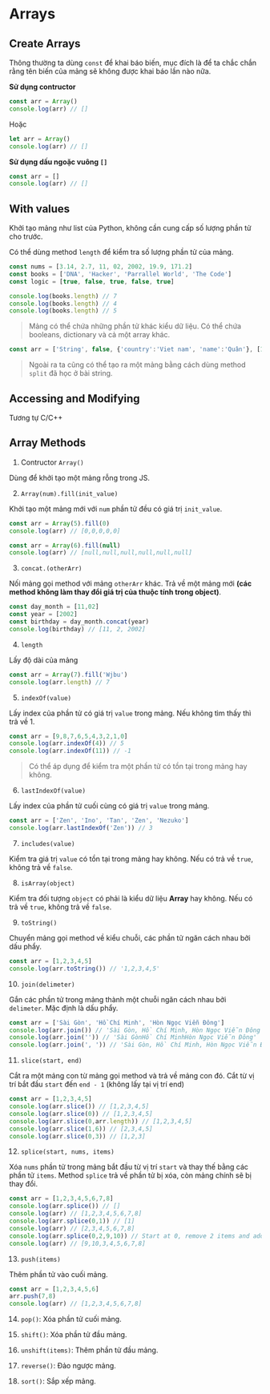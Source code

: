 <link rel='stylesheet' href='../main.css'>

# Arrays

## Create Arrays

Thông thường ta dùng `const` để khai báo biến, mục đích là để ta chắc chắn rằng tên biến của mảng sẽ không được khai báo lần nào nữa.

**Sử dụng contructor**

```js
const arr = Array()
console.log(arr) // []
```

Hoặc

```js
let arr = Array()
console.log(arr) // []
```

**Sử dụng dấu ngoặc vuông `[]`**

```js
const arr = []
console.log(arr) // []
```

## With values

Khởi tạo mảng như list của Python, không cần cung cấp số lượng phần tử cho trước.

Có thể dùng method `length` để kiểm tra số lượng phần tử của mảng.

```js
const nums = [3.14, 2.7, 11, 02, 2002, 19.9, 171.2] 
const books = ['DNA', 'Hacker', 'Parrallel World', 'The Code']
const logic = [true, false, true, false, true]

console.log(books.length) // 7
console.log(books.length) // 4 
console.log(books.length) // 5 
```

> Mảng có thể chứa những phần tử khác kiểu dữ liệu. Có thể chứa booleans, dictionary và cả một array khác.
```js
const arr = ['String', false, {'country':'Viet nam', 'name':'Quân'}, [11,2,2002],3.14]
```

> Ngoài ra ta cũng có thể tạo ra một mảng bằng cách dùng method `split` đã học ở bài string.

## Accessing and Modifying

Tương tự C/C++

## Array Methods

1. Contructor `Array()`

Dùng để khởi tạo một mảng rỗng trong JS.

2. `Array(num).fill(init_value)`

Khởi tạo một mảng mới với `num` phần tử đều có giá trị `init_value`.
```js
const arr = Array(5).fill(0)
console.log(arr) // [0,0,0,0,0]

const arr = Array(6).fill(null)
console.log(arr) // [null,null,null,null,null,null]
```

3. `concat.(otherArr)`

Nối mảng gọi method với mảng `otherArr` khác. Trả về một mảng mới **(các method không làm thay đổi giá trị của thuộc tính trong object)**.
```js
const day_month = [11,02]
const year = [2002]
const birthday = day_month.concat(year)
console.log(birthday) // [11, 2, 2002]
```

4. `length`

Lấy độ dài của mảng 
```js
const arr = Array(7).fill('Wjbu')
console.log(arr.length) // 7
```

5. `indexOf(value)` 

Lấy index của phần tử có giá trị `value` trong mảng. Nếu không tìm thấy thì trả về 1.
```js
const arr = [9,8,7,6,5,4,3,2,1,0]
console.log(arr.indexOf(4)) // 5
console.log(arr.indexOf(11)) // -1
```
> Có thể áp dụng để kiểm tra một phần tử có tồn tại trong mảng hay không.

6. `lastIndexOf(value)`

Lấy index của phần tử cuối cùng có giá trị `value` trong mảng.
```js
const arr = ['Zen', 'Ino', 'Tan', 'Zen', 'Nezuko']
console.log(arr.lastIndexOf('Zen')) // 3
```
7. `includes(value)`

Kiểm tra giá trị `value` có tồn tại trong mảng hay không. Nếu có trả về `true`, không trả về `false`.

8. `isArray(object)`

Kiểm tra đối tượng `object` có phải là kiểu dữ liệu **Array** hay không. Nếu có trả về `true`, không trả về `false`.

9. `toString()`

Chuyển mảng gọi method về kiểu chuỗi, các phần tử ngăn cách nhau bởi dấu phẩy.

```js
const arr = [1,2,3,4,5]
console.log(arr.toString()) // '1,2,3,4,5'
```
10. `join(delimeter)`

Gắn các phần tử trong mảng thành một chuỗi ngăn cách nhau bởi `delimeter`. Mặc định là dấu phẩy.
```js
const arr = ['Sài Gòn', 'Hồ Chí Minh', 'Hòn Ngọc Viễn Đông']
console.log(arr.join()) // 'Sài Gòn, Hồ Chí Minh, Hòn Ngọc Viễn Đông'
console.log(arr.join('')) // 'Sài GònHồ Chí MinhHòn Ngọc Viễn Đông'
console.log(arr.join(', ')) // 'Sài Gòn, Hồ Chí Minh, Hòn Ngọc Viễn Đông'
```

11. `slice(start, end)`

Cắt ra một mảng con từ mảng gọi method và trả về mảng con đó. Cắt từ vị trí bắt đầu `start` đến `end - 1` (không lấy tại vị trí end)
```js
const arr = [1,2,3,4,5]
console.log(arr.slice()) // [1,2,3,4,5]
console.log(arr.slice(0)) // [1,2,3,4,5]
console.log(arr.slice(0,arr.length)) // [1,2,3,4,5]
console.log(arr.slice(1,6)) // [2,3,4,5]
console.log(arr.slice(0,3)) // [1,2,3]
```

12. `splice(start, nums, items)`

Xóa `nums` phần tử trong mảng bắt đầu từ vị trí `start` và thay thế bằng các phần tử `items`. Method `splice` trả về phần tử bị xóa, còn mảng chính sẽ bị thay đổi.

```js
const arr = [1,2,3,4,5,6,7,8]
console.log(arr.splice()) // []
console.log(arr) // [1,2,3,4,5,6,7,8]
console.log(arr.splice(0,1)) // [1]
console.log(arr) // [2,3,4,5,6,7,8]
console.log(arr.splice(0,2,9,10)) // Start at 0, remove 2 items and add 3,4 after 0 -> [1,2]
console.log(arr) // [9,10,3,4,5,6,7,8]
```

13. `push(items)`

Thêm phần tử vào cuối mảng.
```js
const arr = [1,2,3,4,5,6]
arr.push(7,8)
console.log(arr) // [1,2,3,4,5,6,7,8]
```
14. `pop()`: Xóa phần tử cuối mảng.
 
15. `shift()`: Xóa phần tử đầu mảng.

16. `unshift(items)`: Thêm phần tử đầu mảng.

17. `reverse()`: Đảo ngược mảng.

18. `sort()`: Sắp xếp mảng.

